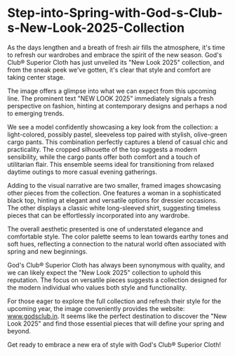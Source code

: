 # Step-into-Spring-with-God-s-Club-s-New-Look-2025-Collection

As the days lengthen and a breath of fresh air fills the atmosphere, it's time to refresh our wardrobes and embrace the spirit of the new season. God's Club® Superior Cloth has just unveiled its "New Look 2025" collection, and from the sneak peek we've gotten, it's clear that style and comfort are taking center stage.

The image offers a glimpse into what we can expect from this upcoming line. The prominent text "NEW LOOK 2025" immediately signals a fresh perspective on fashion, hinting at contemporary designs and perhaps a nod to emerging trends.

We see a model confidently showcasing a key look from the collection: a light-colored, possibly pastel, sleeveless top paired with stylish, olive-green cargo pants. This combination perfectly captures a blend of casual chic and practicality. The cropped silhouette of the top suggests a modern sensibility, while the cargo pants offer both comfort and a touch of utilitarian flair. This ensemble seems ideal for transitioning from relaxed daytime outings to more casual evening gatherings.

Adding to the visual narrative are two smaller, framed images showcasing other pieces from the collection. One features a woman in a sophisticated black top, hinting at elegant and versatile options for dressier occasions. The other displays a classic white long-sleeved shirt, suggesting timeless pieces that can be effortlessly incorporated into any wardrobe.

The overall aesthetic presented is one of understated elegance and comfortable style. The color palette seems to lean towards earthy tones and soft hues, reflecting a connection to the natural world often associated with spring and new beginnings.

God's Club® Superior Cloth has always been synonymous with quality, and we can likely expect the "New Look 2025" collection to uphold this reputation. The focus on versatile pieces suggests a collection designed for the modern individual who values both style and functionality.

For those eager to explore the full collection and refresh their style for the upcoming year, the image conveniently provides the website: www.godsclub.in. It seems like the perfect destination to discover the "New Look 2025" and find those essential pieces that will define your spring and beyond.

Get ready to embrace a new era of style with God's Club® Superior Cloth!
